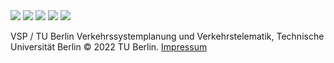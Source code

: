 

<footer>

<div class="container">

<div class="logos">
    <img src="http://localhost:8000/logos/KoMoDnext.svg"/>
    <img src="http://localhost:8000/logos/TU.svg"/>
    <img src="http://localhost:8000/logos/DLR.svg"/>
    <img src="http://localhost:8000/logos/MATSim.svg"/>
    <img class="bmdv" src="http://localhost:8000/logos/BMDV.svg"/>
</div>

<div class="menu">

VSP / TU Berlin
Verkehrssystemplanung und Verkehrstelematik, Technische Universität Berlin
© 2022 TU Berlin. <a href="https://vsp.berlin/impressum">Impressum</a>

</div>

</div>

</footer>
